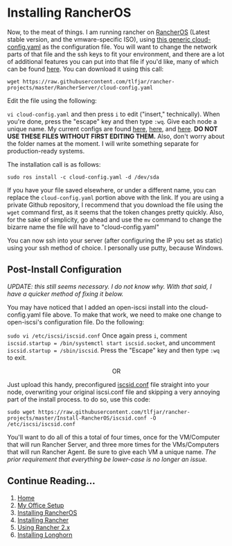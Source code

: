 # Installing RancherOS

Now, to the meat of things.  I am running rancher on [RancherOS](https://github.com/rancher/os/releases) (Latest stable version, and the vmware-specific ISO), using [this generic cloud-config.yaml](https://github.com/tlfjar/rancher-projects/blob/master/RancherServer/cloud-config.yaml) as the configuration file.  You will want to change the network parts of that file and the ssh keys to fit your environment, and there are a lot of additional features you can put into that file if you'd like, many of which can be found [here](https://rancher.com/docs/os/v1.x/en/installation/configuration/).  You can download it using this call:

`wget https://raw.githubusercontent.com/tlfjar/rancher-projects/master/RancherServer/cloud-config.yaml`

Edit the file using the following:

`vi cloud-config.yaml` and then press `i` to edit ("insert," technically).  When you're done, press the "escape" key and then type `:wq`.  Give each node a unique name.  My current configs are found [here](https://github.com/tlfjar/rancher-projects/blob/master/controlplane), [here](https://github.com/tlfjar/rancher-projects/blob/master/etcd), and [here](https://github.com/tlfjar/rancher-projects/blob/master/workers).  **DO NOT USE THESE FILES WITHOUT FIRST EDITING THEM.**  Also, don't worry about the folder names at the moment.  I will write something separate for production-ready systems.

The installation call is as follows:

`sudo ros install -c cloud-config.yaml -d /dev/sda`

If you have your file saved elsewhere, or under a different name, you can replace the `cloud-config.yaml` portion above with the link.  If you are using a private Github repository, I recommend that you download the file using the `wget` command first, as it seems that the token changes pretty quickly.  Also, for the sake of simplicity, go ahead and use the `mv` command to change the bizarre name the file will have to "cloud-config.yaml"

You can now ssh into your server (after configuring the IP you set as static) using your ssh method of choice.  I personally use putty, because Windows.

## Post-Install Configuration

*UPDATE:  this still seems necessary.  I do not know why.  With that said, I have a quicker method of fixing it below.*

You may have noticed that I added an open-iscsi install into the cloud-config.yaml file above.  To make that work, we need to make one change to open-iscsi's configuration file.  Do the following:

`sudo vi /etc/iscsi/iscsid.conf` Once again press `i`, comment `iscsid.startup = /bin/systemctl start iscsid.socket`, and uncomment `iscsid.startup = /sbin/iscsid`.  Press the "Escape" key and then type `:wq` to exit.

<p align="center">
OR
</p>

Just upload this handy, preconfigured [iscsid.conf](iscsid.conf) file straight into your node, overwriting your original iscsi.conf file and skipping a very annoying part of the install process.  to do so, use this code:

```
sudo wget https://raw.githubusercontent.com/tlfjar/rancher-projects/master/Install-RancherOS/iscsid.conf -O /etc/iscsi/iscsid.conf
```


You'll want to do all of this a total of four times, once for the VM/Computer that will run Rancher Server, and three more times for the VMs/Computers that will run Rancher Agent.  Be sure to give each VM a unique name.  *The prior requirement that everything be lower-case is no longer an issue.*

## Continue Reading...
1. [Home](https://github.com/tlfjar/rancher-projects/blob/master/README.md)
2. [My Office Setup](https://github.com/tlfjar/rancher-projects/blob/master/office-setup/office-setup.md)
3. [Installing RancherOS](https://github.com/tlfjar/rancher-projects/blob/master/Install-RancherOS/Install-RancherOS.md)
4. [Installing Rancher](https://github.com/tlfjar/rancher-projects/blob/master/Install-Rancher-Server/Install-Rancher-Server.md)
5. [Using Rancher 2.x](https://github.com/tlfjar/rancher-projects/blob/master/Using-Rancher/Using-Rancher.md)
6. [Installing Longhorn](https://github.com/tlfjar/rancher-projects/blob/master/Installing-Longhorn/Installing-Longhorn.md)
